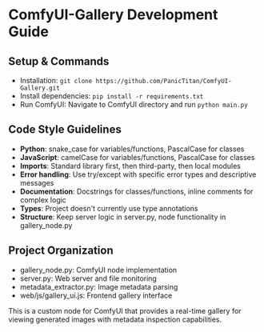 # ComfyUI-Gallery Development Guide

## Setup & Commands
- Installation: `git clone https://github.com/PanicTitan/ComfyUI-Gallery.git`
- Install dependencies: `pip install -r requirements.txt`
- Run ComfyUI: Navigate to ComfyUI directory and run `python main.py`

## Code Style Guidelines
- **Python**: snake_case for variables/functions, PascalCase for classes
- **JavaScript**: camelCase for variables/functions, PascalCase for classes
- **Imports**: Standard library first, then third-party, then local modules
- **Error handling**: Use try/except with specific error types and descriptive messages
- **Documentation**: Docstrings for classes/functions, inline comments for complex logic
- **Types**: Project doesn't currently use type annotations
- **Structure**: Keep server logic in server.py, node functionality in gallery_node.py

## Project Organization
- gallery_node.py: ComfyUI node implementation
- server.py: Web server and file monitoring
- metadata_extractor.py: Image metadata parsing
- web/js/gallery_ui.js: Frontend gallery interface

This is a custom node for ComfyUI that provides a real-time gallery for viewing generated images with metadata inspection capabilities.